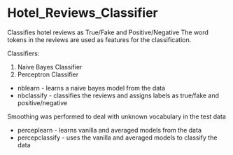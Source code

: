 # Hotel_Reviews_Classifier
Classifies hotel reviews as True/Fake and Positive/Negative
The word tokens in the reviews are used as features for the classification.

Classifiers: 
1. Naive Bayes Classifier
2. Perceptron Classifier

* nblearn - learns a naive bayes model from the data
* nbclassify - classifies the reviews and assigns labels as true/fake and positive/negative

Smoothing was performed to deal with unknown vocabulary in the test data

* perceplearn - learns vanilla and averaged models from the data
* percepclassify - uses the vanilla and averaged models to classify the data
